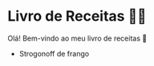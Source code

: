 # Livro de Receitas :man_cook: 

Olá! Bem-vindo ao meu livro de receitas​ :wave:

- Strogonoff de frango



